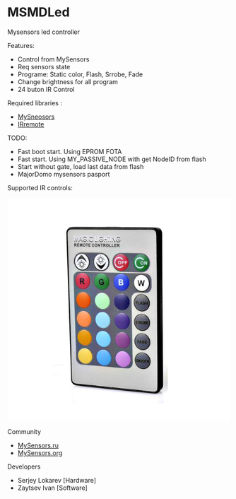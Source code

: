 # MSMDLed
Mysensors led controller

Features:
* Control from MySensors
* Req sensors state
* Programe: Static color, Flash, Srrobe, Fade
* Change brightness for all program
* 24 buton IR Control

Required libraries :
* [MySneosors](https://github.com/mysensors/MySensors/tree/master)
* [IRremote](https://github.com/z3t0/Arduino-IRremote)

TODO:
* Fast boot start. Using EPROM FOTA
* Fast start. Using MY_PASSIVE_NODE with get NodeID from flash
* Start without gate, load last data from flash
* MajorDomo mysensors pasport

Supported IR controls:

![24Button](https://github.com/Shagrat2/MSMDLed/raw/master/img/ctrl24.jpg)

Community
* [MySensors.ru](http://mysensors.ru)
* [MySensors.org](https://mysensors.org)

Developers
* Serjey Lokarev [Hardware]
* Zaytsev Ivan [Software]
